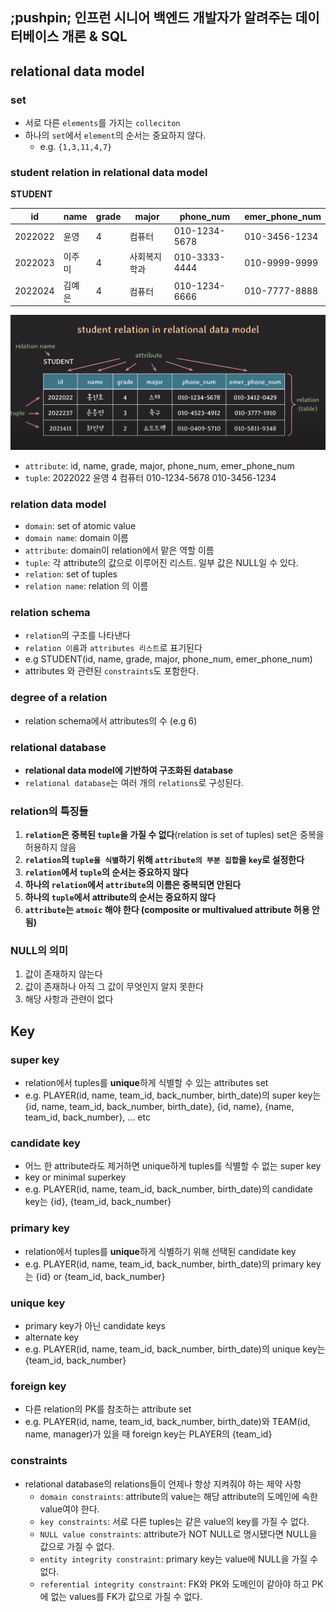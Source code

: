 ## ;pushpin; 인프런 시니어 백엔드 개발자가 알려주는 데이터베이스 개론 & SQL

## relational data model
### set
- 서로 다른 `elements`를 가지는 `colleciton`
- 하나의 `set`에서 `element`의 순서는 중요하지 않다.
  - e.g. `{1,3,11,4,7}`

### student relation in relational data model
**STUDENT**

| id | name | grade | major | phone_num | emer_phone_num |
| --- | --- | --- | --- | --- | --- |
| 2022022 | 윤영 | 4 | 컴퓨터 | 010-1234-5678 | 010-3456-1234 |
| 2022023 | 이주미 | 4 | 사회복지학과 | 010-3333-4444 | 010-9999-9999 |
| 2022024 | 김예은 | 4 | 컴퓨터 | 010-1234-6666 | 010-7777-8888 |

![](../images/relation.png)
- `attribute`: id, name, grade, major, phone_num, emer_phone_num
- `tuple`: 2022022 윤영 4 컴퓨터 010-1234-5678 010-3456-1234

### relation data model
- `domain`: set of atomic value
- `domain name`: domain 이름
- `attribute`: domain이 relation에서 맡은 역할 이름
- `tuple`: 각 attribute의 값으로 이루어진 리스트. 일부 값은 NULL일 수 있다.
- `relation`: set of tuples
- `relation name`: relation 의 이름 

### relation schema
- `relation`의 구조를 나타낸다
- `relation 이름`과 `attributes 리스트`로 표기된다
- e.g STUDENT(id, name, grade, major, phone_num, emer_phone_num)
- attributes 와 관련된 `constraints`도 포함한다.

### degree of a relation
- relation schema에서 attributes의 수 (e.g 6)

### relational database
- **relational data model에 기반하여 구조화된 database**
- `relational database`는 여러 개의 `relations`로 구성된다.

### relation의 특징들
1. **`relation`은 중복된 `tuple`을 가질 수 없다**(relation is set of tuples) set은 중복을 허용하지 않음 
2. **`relation`의 `tuple을 식별`하기 위해 `attribute의 부분 집합`을 `key`로 설정한다**
3. **`relation`에서 `tuple`의 순서는 중요하지 않다**
4. **하나의 `relation`에서 `attribute`의 이름은 중복되면 안된다**
5. **하나의 `tuple`에서 attribute의 순서는 중요하지 않다**
6. **`attribute`는 `atmoic` 해야 한다 (composite or multivalued attribute 허용 안됨)**

### NULL의 의미
1. 값이 존재하지 않는다
2. 값이 존재하나 아직 그 값이 무엇인지 알지 못한다
3. 해당 사항과 관련이 없다

## Key
### super key
- relation에서 tuples를 **unique**하게 식별할 수 있는 attributes set
- e.g. PLAYER(id, name, team_id, back_number, birth_date)의 super key는
{id, name, team_id, back_number, birth_date}, {id, name}, {name, team_id, back_number}, ... etc

### candidate key
- 어느 한 attribute라도 제거하면 unique하게 tuples를 식별할 수 없는 super key
- key or minimal superkey
- e.g. PLAYER(id, name, team_id, back_number, birth_date)의 candidate key는
{id}, {team_id, back_number}

### primary key
- relation에서 tuples를 **unique**하게 식별하기 위해 선택된 candidate key
-  e.g. PLAYER(id, name, team_id, back_number, birth_date)의 primary key는
{id} or {team_id, back_number}

### unique key
- primary key가 아닌 candidate keys
- alternate key
- e.g. PLAYER(id, name, team_id, back_number, birth_date)의 unique key는
{team_id, back_number}

### foreign key
- 다른 relation의 PK를 참조하는 attribute set
- e.g. PLAYER(id, name, team_id, back_number, birth_date)와 TEAM(id, name, manager)가 있을 때
foreign key는 PLAYER의 {team_id}

### constraints
- relational database의 relations들이 언제나 항상 지켜줘야 하는 제약 사항
  - `domain constraints`: attribute의 value는 해당 attribute의 도메인에 속한 value여야 한다.
  - `key constraints`: 서로 다른 tuples는 같은 value의 key를 가질 수 없다.
  - `NULL value constraints`: attribute가 NOT NULL로 명시됐다면 NULL을 값으로 가질 수 없다.
  - `entity integrity constraint`: primary key는 value에 NULL을 가질 수 없다.
  - `referential integrity constraint`: FK와 PK와 도메인이 같아야 하고 PK에 없는 values를 FK가 값으로 가질 수 없다.
